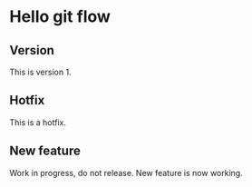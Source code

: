 # Hello git flow

## Version

This is version 1.

## Hotfix

This is a hotfix.

## New feature

Work in progress, do not release.
New feature is now working.
